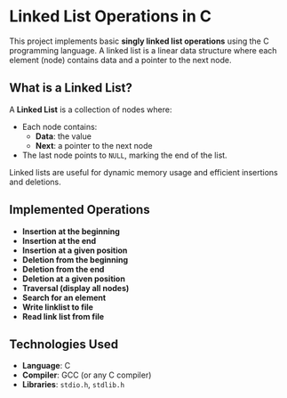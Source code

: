# Linked List Operations in C

This project implements basic **singly linked list operations** using the C programming language. A linked list is a linear data structure where each element (node) contains data and a pointer to the next node.

## What is a Linked List?

A **Linked List** is a collection of nodes where:
- Each node contains:
  - **Data**: the value
  - **Next**: a pointer to the next node
- The last node points to `NULL`, marking the end of the list.

Linked lists are useful for dynamic memory usage and efficient insertions and deletions.

## Implemented Operations

- **Insertion at the beginning**
- **Insertion at the end**
- **Insertion at a given position**
- **Deletion from the beginning**
- **Deletion from the end**
- **Deletion at a given position**
- **Traversal (display all nodes)**
- **Search for an element**
- **Write linklist to file**
- **Read link list from file**

## Technologies Used

- **Language**: C
- **Compiler**: GCC (or any C compiler)
- **Libraries**: `stdio.h`, `stdlib.h`

